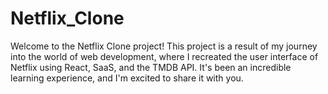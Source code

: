 # Netflix_Clone
Welcome to the Netflix Clone project! This project is a result of my journey into the world of web development, where I recreated the user interface of Netflix using React, SaaS, and the TMDB API. It's been an incredible learning experience, and I'm excited to share it with you.
